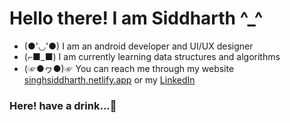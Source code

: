 # Hello there! I am Siddharth ^_^
- (●'◡'●)  I am an android developer and UI/UX designer
- (⌐■_■)  I am currently learning data structures and algorithms 
- (☞●ヮ●)☞ You can reach me through my website [singhsiddharth.netlify.app](https://singhsiddharth.netlify.app/) or my [LinkedIn](https://www.linkedin.com/in/siddharth-singh-ab931a200/)

### Here! have a drink...🍹

